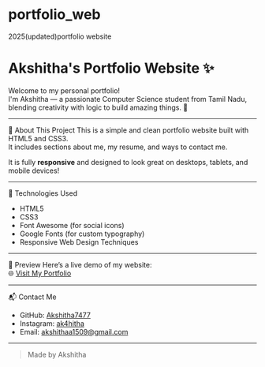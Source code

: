 # portfolio_web
2025(updated)portfolio website
# Akshitha's Portfolio Website ✨

Welcome to my personal portfolio!  
I'm Akshitha — a passionate Computer Science student from Tamil Nadu, blending creativity with logic to build amazing things. 🚀

---
📌 About This Project
This is a simple and clean portfolio website built with HTML5 and CSS3.  
It includes sections about me, my resume, and ways to contact me.

It is fully **responsive** and designed to look great on desktops, tablets, and mobile devices!

---
 🚀 Technologies Used
- HTML5
- CSS3
- Font Awesome (for social icons)
- Google Fonts (for custom typography)
- Responsive Web Design Techniques

---
📸 Preview
Here’s a live demo of my website:  
🌐 [Visit My Portfolio](https://github.com/Akshitha7477/portfolio_web.git)  

---
📬 Contact Me
- GitHub: [Akshitha7477](https://github.com/Akshitha7477)
- Instagram: [ak4hitha](https://instagram.com/ak4hitha)
- Email: [akshithaa1509@gmail.com](mailto:akshithaa1509@gmail.com)

---
> Made by Akshitha
